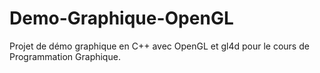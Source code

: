 # Demo-Graphique-OpenGL
Projet de démo graphique en C++ avec OpenGL et gl4d pour le cours de Programmation Graphique.
